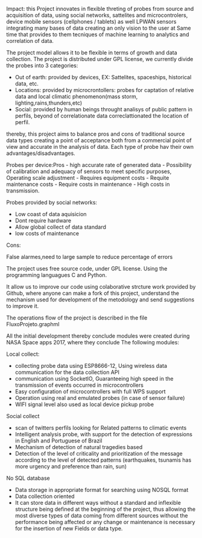 

Impact: this Project innovates in flexible threting of probes from source and acquisition of data, using social networks, sattelites and microcontrolers, device mobile sensors (cellphones / tablets) as well LPWAN sensors integrating many bases of data creating an only vision to the user at Same time that provides to them tecniques of machine learning to analytics and correlation of data.

The project model allows it to be flexible in terms of growth and data collection. The project is distributed under GPL license, we currently divide the probes into 3 categories:
  - Out of earth: provided by devices, EX: Sattelites, spaceships, historical data, etc.
  - Locations: provided by microcrontollers: probes for captation of relative data and local climatic phenomenon(mass storm, lighting,rains,thunders,etc)
  - Social: provided by human beings throught analisys of public pattern in perfils, beyond of correlationate data correclattionated the location of perfil.

thereby, this project aims to balance pros and cons of traditional source data types creating a point of acceptance both from a commercial point of view and accurate in the analysis of data. Each type of probe hav their own advantages/disadvantages.

Probes per device:Pros - high accurate rate of generated data - Possibility of calibration and adequacy of sensors to meet specific purposes, Operating scale adjustment - Requires equipment costs - Requite maintenance costs - Require costs in maintenance - High costs in transmission.

Probes provided by social networks:
  - Low coast of data aquisicion
  - Dont require hardware
  - Allow global collect of data standard
  - low costs of maintenance

Cons:

False alarmes,need to large sample to reduce percentage of errors

The project uses free source code, under GPL license. Using the programming languagues C and Python.

It allow us to improve our code using colaborative strcture work provided by Github, where anyone can make a fork of this project, understand the mechanism used for development of the metodology and send suggestions to improve it.

The operations flow of the project is described in the file FluxoProjeto.graphml

All the initial development thereby conclude modules were created during NASA Space apps 2017, where they conclude The following modules:

Local collect:
  - collecting probe data using ESP8666-12, Using wireless data communication for the data collection API
  - communication using SocketIO, Guaranteeing high speed in the transmission of events occurred in microcontrollers
  - Easy configuration of microcontrollers with full WPS support
  - Operation using real and emulated probes (in case of sensor failure)
  - WIFI signal level also used as local device pickup probe

Social collect
  - scan of twitters perfils looking for Related patterns to climatic events
  - Intelligent analysis probe, with support for the detection of expressions in English and Portuguese of Brazil
  - Mechanism of detection of natural tragedies based
  - Detection of the level of criticality and prioritization of the message according to the level of detected patterns (earthquakes, tsunamis has more urgency and preference than rain, sun)

No SQL database
 - Data storage in appropriate format for searching using NOSQL format
 - Data collection oriented
 - It can store data in different ways without a standard and inflexible structure being defined at the beginning of the project, thus allowing the most diverse types of data coming from different sources without the performance being affected or any change or maintenance is necessary for the insertion of new Fields or data type.
